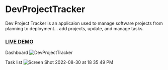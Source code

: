 # DevProjectTracker
Dev Project Tracker is an applicaion used to manage software projects from planning to deployment... add projects, update, and manage tasks.

### <a href="http://35.165.142.51">LIVE DEMO</a>
Dashboard
![DevProjectTracker](https://user-images.githubusercontent.com/72363705/187573185-75589404-31d2-442b-a63c-f402b7c037c9.png)

Task list
![Screen Shot 2022-08-30 at 18 35 49 PM](https://user-images.githubusercontent.com/72363705/187573576-ee456000-139c-4d4f-a265-f1124b6c7252.png)
